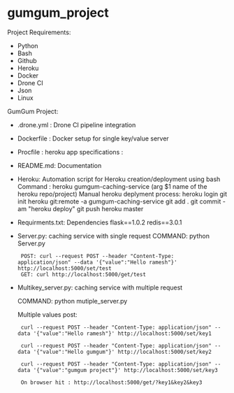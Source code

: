 # gumgum_project
Project Requirements: 
- Python 
- Bash 
- Github 
- Heroku 
- Docker 
- Drone CI 
- Json 
- Linux 

GumGum Project: 

- .drone.yml : Drone CI pipeline integration 

- Dockerfile : Docker setup for single key/value server 


- Procfile : heroku app specifications 
 <process type>: <command>

- README.md: Documentation 

- Heroku: Automation script for Heroku creation/deployment using bash
  Command : heroku gumgum-caching-service (arg $1 name of the heroku repo/project)
Manual heroku deplyment process:
   heroku login
   git init
   heroku git:remote -a gumgum-caching-service
   git add .
   git commit -am "heroku deploy"
   git push heroku master

- Requirments.txt: Dependencies 
  flask==1.0.2
  redis==3.0.1

- Server.py: caching service with single request 
    COMMAND: python Server.py 

       POST: curl --request POST --header "Content-Type: application/json" --data '{"value":"Hello ramesh"}' http://localhost:5000/set/test 
       GET: curl http://localhost:5000/get/test

- Multikey_server.py: caching service with multiple request 

   COMMAND: python mutiple_server.py

   Multiple values post: 

       curl --request POST --header "Content-Type: application/json" --data '{"value":"Hello ramesh"}' http://localhost:5000/set/key1 

       curl --request POST --header "Content-Type: application/json" --data '{"value":"Hello gumgum"}' http://localhost:5000/set/key2 

       curl --request POST --header "Content-Type: application/json" --data '{"value":"gumgum project"}' http://localhost:5000/set/key3 

       On browser hit : http://localhost:5000/get/?key1&key2&key3 

 
